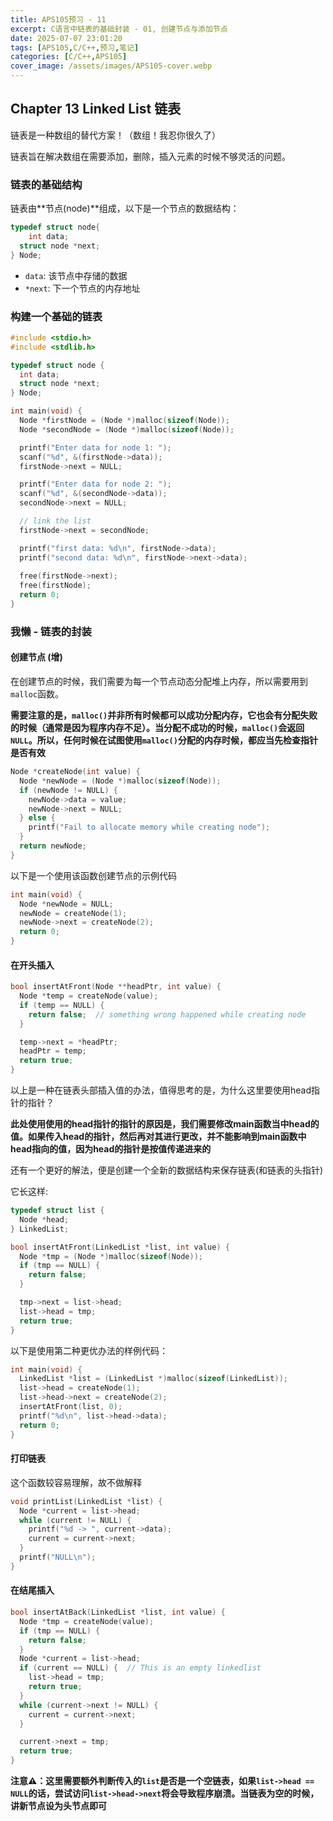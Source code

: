 ```yaml
---
title: APS105预习 - 11
excerpt: C语言中链表的基础封装 - 01, 创建节点与添加节点
date: 2025-07-07 23:01:20
tags: [APS105,C/C++,预习,笔记]
categories: [C/C++,APS105]
cover_image: /assets/images/APS105-cover.webp
---
```


## Chapter 13 Linked List 链表

链表是一种数组的替代方案！（数组！我忍你很久了）

链表旨在解决数组在需要添加，删除，插入元素的时候不够灵活的问题。

### 链表的基础结构

链表由**节点(node)**组成，以下是一个节点的数据结构：

```c
typedef struct node{
	int data;
  struct node *next;
} Node;
```

- `data`: 该节点中存储的数据
- `*next`: 下一个节点的内存地址



### 构建一个基础的链表

```c
#include <stdio.h>
#include <stdlib.h>

typedef struct node {
  int data;
  struct node *next;
} Node;

int main(void) {
  Node *firstNode = (Node *)malloc(sizeof(Node));
  Node *secondNode = (Node *)malloc(sizeof(Node));

  printf("Enter data for node 1: ");
  scanf("%d", &(firstNode->data));
  firstNode->next = NULL;

  printf("Enter data for node 2: ");
  scanf("%d", &(secondNode->data));
  secondNode->next = NULL;

  // link the list
  firstNode->next = secondNode;

  printf("first data: %d\n", firstNode->data);
  printf("second data: %d\n", firstNode->next->data);
  
  free(firstNode->next);
  free(firstNode);
  return 0;
}
```

### 我懒 - 链表的封装

#### 创建节点 (增)

在创建节点的时候，我们需要为每一个节点动态分配堆上内存，所以需要用到`malloc`函数。

**需要注意的是，`malloc()`并非所有时候都可以成功分配内存，它也会有分配失败的时候（通常是因为程序内存不足）。当分配不成功的时候，`malloc()`会返回`NULL`。所以，任何时候在试图使用`malloc()`分配的内存时候，都应当先检查指针是否有效**

```c
Node *createNode(int value) {
  Node *newNode = (Node *)malloc(sizeof(Node));
  if (newNode != NULL) {
    newNode->data = value;
    newNode->next = NULL;
  } else {
    printf("Fail to allocate memory while creating node");
  }
  return newNode;
}
```

以下是一个使用该函数创建节点的示例代码

```c
int main(void) {
  Node *newNode = NULL;
  newNode = createNode(1);
  newNode->next = createNode(2);
  return 0;
}
```

#### 在开头插入

```c
bool insertAtFront(Node **headPtr, int value) {
  Node *temp = createNode(value);
  if (temp == NULL) {
    return false;  // something wrong happened while creating node
  }

  temp->next = *headPtr;
  headPtr = temp;
  return true;
}
```

以上是一种在链表头部插入值的办法，值得思考的是，为什么这里要使用head指针的指针？

**此处使用使用的head指针的指针的原因是，我们需要修改main函数当中head的值。如果传入head的指针，然后再对其进行更改，并不能影响到main函数中head指向的值，因为head的指针是按值传递进来的**

还有一个更好的解法，便是创建一个全新的数据结构来保存链表(和链表的头指针)

它长这样:

```c
typedef struct list {
  Node *head;
} LinkedList;
```

````c
bool insertAtFront(LinkedList *list, int value) {
  Node *tmp = (Node *)malloc(sizeof(Node));
  if (tmp == NULL) {
    return false;
  }

  tmp->next = list->head;
  list->head = tmp;
  return true;
}
````

以下是使用第二种更优办法的样例代码：

```c
int main(void) {
  LinkedList *list = (LinkedList *)malloc(sizeof(LinkedList));
  list->head = createNode(1);
  list->head->next = createNode(2);
  insertAtFront(list, 0);
  printf("%d\n", list->head->data);
  return 0;
}
```

#### 打印链表

这个函数较容易理解，故不做解释

```c
void printList(LinkedList *list) {
  Node *current = list->head;
  while (current != NULL) {
    printf("%d -> ", current->data);
    current = current->next;
  }
  printf("NULL\n");
}
```

#### 在结尾插入

```c
bool insertAtBack(LinkedList *list, int value) {
  Node *tmp = createNode(value);
  if (tmp == NULL) {
    return false;
  }
  Node *current = list->head;
  if (current == NULL) {  // This is an empty linkedlist
    list->head = tmp;
    return true;
  }
  while (current->next != NULL) {
    current = current->next;
  }

  current->next = tmp;
  return true;
}
```

**注意⚠️：这里需要额外判断传入的`list`是否是一个空链表，如果`list->head == NULL`的话，尝试访问`list->head->next`将会导致程序崩溃。当链表为空的时候，讲新节点设为头节点即可**

